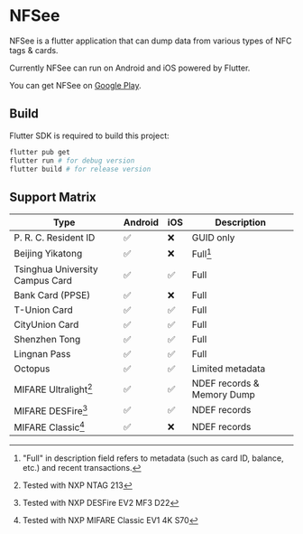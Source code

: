# NFSee

NFSee is a flutter application that can dump data from various types of NFC tags & cards.

Currently NFSee can run on Android and iOS powered by Flutter.

You can get NFSee on [Google Play](https://play.google.com/store/apps/details?id=im.nfc.nfsee).

## Build

Flutter SDK is required to build this project:

``` bash
flutter pub get
flutter run # for debug version
flutter build # for release version
```

## Support Matrix

| Type                            | Android | iOS  | Description                |
| ------------------------------- | ------- | ---- | -------------------------- |
| P. R. C. Resident ID            | ✅️       | ❌    | GUID only                  |
| Beijing Yikatong                | ✅️       | ❌    | Full[^1]                   |
| Tsinghua University Campus Card | ✅️       | ✅️    | Full                       |
| Bank Card (PPSE)                | ✅️       | ❌    | Full                       |
| T-Union Card                    | ✅️       | ✅️    | Full                       |
| CityUnion Card                  | ✅️       | ✅️    | Full                       |
| Shenzhen Tong                   | ✅️       | ✅️    | Full                       |
| Lingnan Pass                    | ✅️       | ✅️    | Full                       |
| Octopus                         | ✅️       | ✅️    | Limited metadata           |
| MIFARE Ultralight[^2]           | ✅️       | ✅️    | NDEF records & Memory Dump |
| MIFARE DESFire[^3]              | ✅️       | ✅️    | NDEF records               |
| MIFARE Classic[^4]              | ✅️       | ❌    | NDEF records               |

[^1]: "Full" in description field refers to metadata (such as card ID, balance, etc.) and recent transactions.

[^2]: Tested with NXP NTAG 213

[^3]: Tested with NXP DESFire EV2 MF3 D22

[^4]: Tested with NXP MIFARE Classic EV1 4K S70

